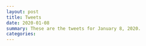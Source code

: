 ```yaml
---
layout: post
title: Tweets
date: 2020-01-08
summary: These are the tweets for January 8, 2020.
categories:
---
```


